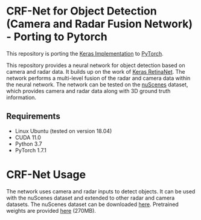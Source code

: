 # CRF-Net for Object Detection (Camera and Radar Fusion Network) - Porting to Pytorch

This repository is porting the [Keras Implementation](https://github.com/TUMFTM/CameraRadarFusionNet) to [PyTorch](https://pytorch.org/). 

This repository provides a neural network for object detection based on camera and radar data. It builds up on the work of [Keras RetinaNet](https://github.com/fizyr/keras-retinanet). 
The network performs a multi-level fusion of the radar and camera data within the neural network.
The network can be tested on the [nuScenes](https://www.nuscenes.org/) dataset, which provides camera and radar data along with 3D ground truth information.


## Requirements
- Linux Ubuntu (tested on version 18.04)
- CUDA 11.0
- Python 3.7
- PyTorch 1.7.1


# CRF-Net Usage
The network uses camera and radar inputs to detect objects. It can be used with the nuScenes dataset and extended to other radar and camera datasets. The nuScenes dataset can be downloaded [here](https://www.nuscenes.org/download).
Pretrained weights are provided [here](https://syncandshare.lrz.de/dl/fi9RrjqLXyLZFuhwjk9KiKjc/crf_net.h5 ) (270MB).

